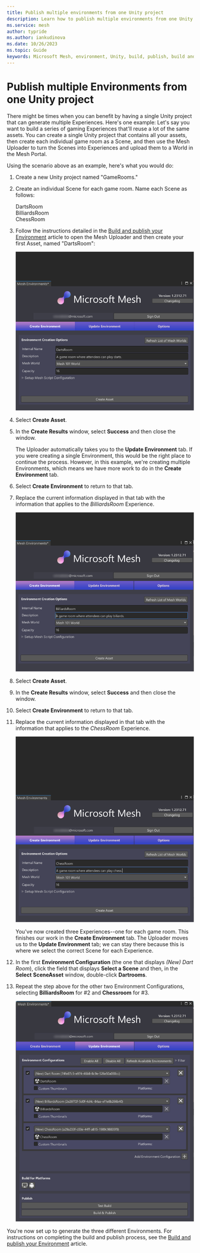 ```yaml
---
title: Publish multiple environments from one Unity project
description: Learn how to publish multiple environments from one Unity project using the Mesh Toolkit
ms.service: mesh
author: typride
ms.author: iankudinova
ms.date: 10/26/2023
ms.topic: Guide
keywords: Microsoft Mesh, environment, Unity, build, publish, build and publish, uploader, Mesh uploader, thumbnail, filter, multiple
---
```


# Publish multiple Environments from one Unity project

There might be times when you can benefit by having a single Unity project that can generate multiple Experiences. Here's one example: Let's say you want to build a series of gaming Experiences that'll reuse a lot of the same assets. You can create a single Unity project that contains all your assets, then create each individual game room as a Scene, and then use the Mesh Uploader to turn the Scenes into Experiences and upload them to a World in the Mesh Portal.

Using the scenario above as an example, here's what you would do:

1. Create a new Unity project named "GameRooms."
1. Create an individual Scene for each game room. Name each Scene as follows:

    DartsRoom  
    BilliardsRoom  
    ChessRoom  
 
1. Follow the instructions detailed in the [Build and publish your Environment](./build-and-publish-your-environment.md) article to open the Mesh Uploader and then create your first Asset, named "DartsRoom":

    ![A screenshot of the Mesh Uploader window in the Create Environment tab with information for the DartsRoom Environment.](../../media/make-your-environment-available/011-create-dartsroom-asset.png)

1. Select **Create Asset**.
1. In the **Create Results** window, select **Success** and then close the window.

    The Uploader automatically takes you to the **Update Environment** tab. If you were creating a single Environment, this would be the right place to continue the process. However, in this example, we're creating multiple Environments, which means we have more work to do in the **Create Environment** tab.

1. Select **Create Environment** to return to that tab. 
1. Replace the current information displayed in that tab with the information that applies to the *BilliardsRoom* Experience.

    ![A screenshot of the Mesh Uploader window in the Create Environment tab with information for the BilliardsRoom Environment.](../../media/make-your-environment-available/012-create-billiardsroom-asset.png)

1. Select **Create Asset**.
1. In the **Create Results** window, select **Success** and then close the window.
1. Select **Create Environment** to return to that tab.
1. Replace the current information displayed in that tab with the information that applies to the *ChessRoom* Experience.

    ![A screenshot of the Mesh Uploader window in the Create Environment tab with information for the ChessRoom Environment.](../../media/make-your-environment-available/013-create-chessroom-asset.png)

    You've now created three Experiences--one for each game room. This finishes our work in the **Create Environment** tab. The Uploader moves us to the **Update Environment** tab; we can stay there because this is where we select the correct Scene for each Experience.

1. In the first **Environment Configuration** (the one that displays *(New) Dart Room*), click the field that displays **Select a Scene** and then, in the **Select** **SceneAsset** window, double-click **Dartrooms**.
1. Repeat the step above for the other two Environment Configurations, selecting **BilliardsRoom** for #2 and **Chessroom** for #3.

    ![A screenshot of the Mesh Uploader window in the Create Environment tab with information for the ChessRoom Environment.](../../media/make-your-environment-available/014-three-scenes.png)

You're now set up to generate the three different Environments. For instructions on completing the build and publish process, see the [Build and publish your Environment](./build-and-publish-your-environment.md) article.


